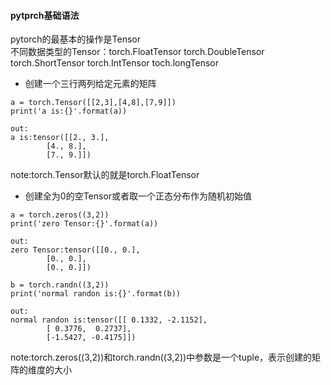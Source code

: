 #### pytprch基础语法
pytorch的最基本的操作是Tensor<br>
不同数据类型的Tensor：torch.FloatTensor torch.DoubleTensor torch.ShortTensor torch.IntTensor toch.longTensor
* 创建一个三行两列给定元素的矩阵
```
a = torch.Tensor([[2,3],[4,8],[7,9]])
print('a is:{}'.format(a))

out:
a is:tensor([[2., 3.],
        [4., 8.],
        [7., 9.]])
```
note:torch.Tensor默认的就是torch.FloatTensor
* 创建全为0的空Tensor或者取一个正态分布作为随机初始值
```
a = torch.zeros((3,2))
print('zero Tensor:{}'.format(a))

out:
zero Tensor:tensor([[0., 0.],
        [0., 0.],
        [0., 0.]])
        
b = torch.randn((3,2))
print('normal randon is:{}'.format(b))

out:
normal randon is:tensor([[ 0.1332, -2.1152],
        [ 0.3776,  0.2737],
        [-1.5427, -0.4175]])
```

note:torch.zeros((3,2))和torch.randn((3,2))中参数是一个tuple，表示创建的矩阵的维度的大小
